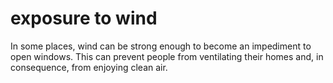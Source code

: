 # exposure to wind

In some places, wind can be strong enough to become an impediment to open windows. This can prevent people from ventilating their homes and, in consequence, from enjoying clean air.